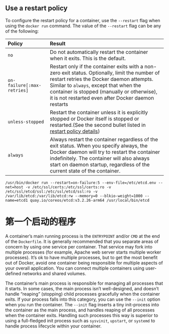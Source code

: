## Use a restart policy

To configure the restart policy for a container, use the `--restart` flag when using the `docker run` command. The value of the `--restart` flag can be any of the following:

| Policy                     | Result                                                       |
| :------------------------- | :----------------------------------------------------------- |
| `no`                       | Do not automatically restart the container when it exits. This is the default. |
| `on-failure[:max-retries]` | Restart only if the container exits with a non-zero exit status. Optionally, limit the number of restart retries the Docker daemon attempts. Similar to `always`, except that when the container is stopped (manually or otherwise), it is not restarted even after Docker daemon restarts|
| `unless-stopped`           | Restart the container unless it is explicitly stopped or Docker itself is stopped or restarted.(See the second bullet listed in [restart policy details](https://docs.docker.com/config/containers/start-containers-automatically/#restart-policy-details)) |
| `always`                   | Always restart the container regardless of the exit status. When you specify always, the Docker daemon will try to restart the container indefinitely. The container will also always start on daemon startup, regardless of the current state of the container. |

```
/usr/bin/docker run --restart=on-failure:5 --env-file=/etc/etcd.env --net=host -v /etc/ssl/certs:/etc/ssl/certs:ro -v /etc/ssl/etcd/ssl:/etc/ssl/etcd/ssl:ro -v /var/lib/etcd:/var/lib/etcd:rw --memory=0 --blkio-weight=1000 --name=etcd1 quay.io/coreos/etcd:v3.2.26-arm64 /usr/local/bin/etcd
```

# 第一个启动的程序

A container’s main running process is the `ENTRYPOINT` and/or `CMD` at the end of the `Dockerfile`. It is generally recommended that you separate areas of concern by using one service per container. That service may fork into multiple processes (for example, Apache web server starts multiple worker processes). It’s ok to have multiple processes, but to get the most benefit out of Docker, avoid one container being responsible for multiple aspects of your overall application. You can connect multiple containers using user-defined networks and shared volumes.

The container’s main process is responsible for managing all processes that it starts. In some cases, the main process isn’t well-designed, and doesn’t handle “reaping” (stopping) child processes gracefully when the container exits. If your process falls into this category, you can use the `--init` option when you run the container. The `--init` flag inserts a tiny init-process into the container as the main process, and handles reaping of all processes when the container exits. Handling such processes this way is superior to using a full-fledged init process such as `sysvinit`, `upstart`, or `systemd` to handle process lifecycle within your container.